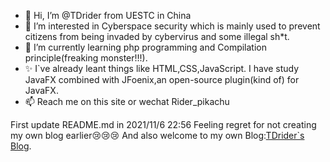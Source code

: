 - 👋 Hi, I’m @TDrider from UESTC in China
- 👀 I’m interested in Cyberspace security which is mainly used to prevent citizens from being invaded by cybervirus and some illegal sh*t.
- 🌱 I’m currently learning php programming and Compilation principle(freaking monster!!!).
- ✨ I`ve already leant things like HTML,CSS,JavaScript.
     I have study JavaFX combined with JFoenix,an open-source plugin(kind of) for JavaFX.
- 📫 Reach me on this site or wechat Rider_pikachu

First update README.md in 2021/11/6 22:56
Feeling regret for not creating my own blog earlier😢😢😢
And also welcome to my own Blog:[TDrider`s Blog](https://www.tdraider.com.cn).

<!---
TDrider/TDrider is a ✨ special ✨ repository because its `README.md` (this file) appears on your GitHub profile.
You can click the Preview link to take a look at your changes.
--->
